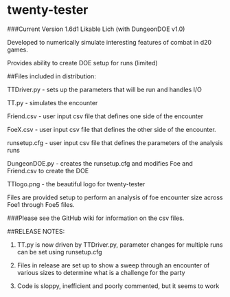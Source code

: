 # twenty-tester
###Current Version 1.6d1 Likable Lich (with DungeonDOE v1.0)

  Developed to numerically simulate interesting features of combat in d20 games.
  
  Provides ability to create DOE setup for runs (limited)

##Files included in distribution:

  TTDriver.py - sets up the parameters that will be run and handles I/O

  TT.py - simulates the encounter

  Friend.csv - user input csv file that defines one side of the encounter

  FoeX.csv - user input csv file that defines the other side of the encounter.  
  
  runsetup.cfg - user input csv file that defines the parameters of the analysis runs
  
  DungeonDOE.py - creates the runsetup.cfg and modifies Foe and Friend.csv to create the DOE

  TTlogo.png - the beautiful logo for twenty-tester
  
  Files are provided setup to perform an analysis of foe encounter size across Foe1 through Foe5 files.

###Please see the GitHub wiki for information on the csv files.

##RELEASE NOTES:

1.  TT.py is now driven by TTDriver.py, parameter changes for multiple runs can be set using runsetup.cfg

2.  Files in release are set up to show a sweep through an encounter of various sizes to determine what is a challenge for the party

3.  Code is sloppy, inefficient and poorly commented, but it seems to work

